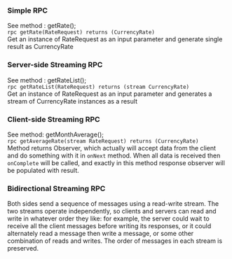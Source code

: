### Simple RPC
See method : getRate();  
`rpc getRate(RateRequest) returns (CurrencyRate)`  
Get an instance of RateRequest as an input parameter and generate single result as CurrencyRate

### Server-side Streaming RPC
See method : getRateList();  
`rpc getRateList(RateRequest) returns (stream CurrencyRate)`  
Get an instance of RateRequest as an input parameter and generates a stream of CurrencyRate instances as a result 

### Client-side Streaming RPC
See method: getMonthAverage();  
`rpc getAverageRate(stream RateRequest) returns (CurrencyRate)`  
Method returns Observer, which actually will accept data from the client and do something with it in `onNext` method. 
When all data is received then `onComplete` will be called, and exactly in this method response observer will be populated with result.

### Bidirectional Streaming RPC
Both sides send a sequence of messages using a read-write stream. 
The two streams operate independently, so clients and servers can read and write in whatever order they like: for example,
the server could wait to receive all the client messages before writing its responses, or it could alternately read a
message then write a message, or some other combination of reads and writes. The order of messages in each stream is preserved.

